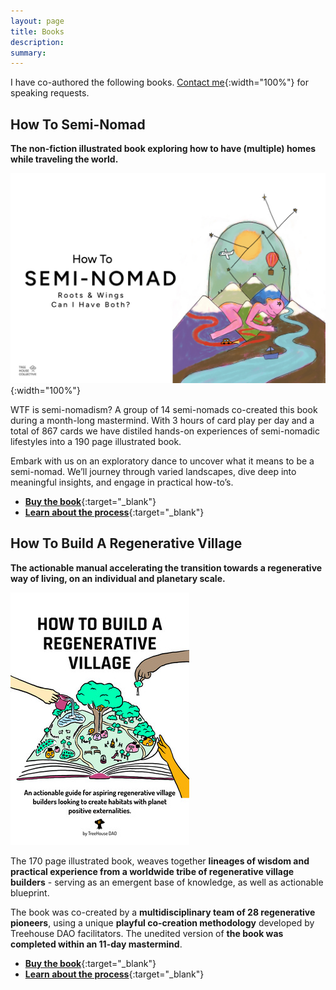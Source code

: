 ```yaml
---
layout: page
title: Books
description: 
summary: 
---
```


I have co-authored the following books. [Contact me](/contact){:width="100%"} for speaking requests.

## How To Semi-Nomad

**The non-fiction illustrated book exploring how to have (multiple) homes while traveling the world.**

![How To Semi-Nomad Book Cover](/assets/media-semi-nomad/semi-nomad-cover.jpg){:width="100%"}

WTF is semi-nomadism? A group of 14 semi-nomads co-created this book during a month-long mastermind. With 3 hours of card play per day and a total of 867 cards we have distiled hands-on experiences of semi-nomadic lifestyles into a 190 page illustrated book.  
  
Embark with us on an exploratory dance to uncover what it means to be a semi-nomad. We’ll journey through varied landscapes, dive deep into meaningful insights, and engage in practical how-to’s.

- [**Buy the book**](https://treehousecollective.earth/how-to-semi-nomad/){:target="_blank"}
- [**Learn about the process**](/semi-nomad){:target="_blank"}

## How To Build A Regenerative Village

**The actionable manual accelerating the transition towards a regenerative way of living, on an individual and planetary scale.**

![Regenerative Village Cover](/assets/regen-village-cover.jpg)

The 170 page illustrated book, weaves together **lineages of wisdom and practical experience from a worldwide tribe of regenerative village builders** - serving as an emergent base of knowledge, as well as actionable blueprint.

The book was co-created by a **multidisciplinary team of 28 regenerative pioneers**, using a unique **playful co-creation methodology** developed by Treehouse DAO facilitators. The unedited version of **the book was completed within an 11-day mastermind**. 

- [**Buy the book**](https://opencollective.com/treehousedao/projects/regenerative-village){:target="_blank"}
- [**Learn about the process**](https://twitter.com/michalkorzonek/status/1565240255564980225){:target="_blank"}